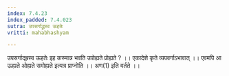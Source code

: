 ```yaml
---
index: 7.4.23
index_padded: 7.4.023
sutra: उपसर्गाद्ध्रस्व ऊहतेः
vritti: mahabhashyam

---
```

 उपसर्गाद्ह्रस्व ऊहतेः इह कस्मान्न भवति उपोह्यते प्रोह्यते ? ।। एकादेशे कृते व्यपवर्गाऽभावात् ।। एवमपि आ ऊह्यते ओह्यते समोह्यते इत्यत्र प्राप्नोति ।। अण(1) इति वर्तते ।। 